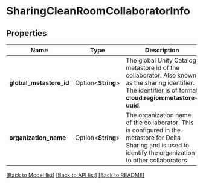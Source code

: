 # SharingCleanRoomCollaboratorInfo

## Properties

Name | Type | Description | Notes
------------ | ------------- | ------------- | -------------
**global_metastore_id** | Option<**String**> | The global Unity Catalog metastore id of the collaborator. Also known as the sharing identifier. The identifier is of format __cloud__:__region__:__metastore-uuid__.  | [optional]
**organization_name** | Option<**String**> | The organization name of the collaborator. This is configured in the metastore for Delta Sharing and is used to identify the organization to other collaborators.  | [optional]

[[Back to Model list]](../README.md#documentation-for-models) [[Back to API list]](../README.md#documentation-for-api-endpoints) [[Back to README]](../README.md)


